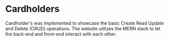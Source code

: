 # Cardholders
Cardholder's was implemented to showcase the basic Create Read Update and Delete (CRUD) operations. The website utilizes the MERN stack to let the back-end and front-end interact with each other.
